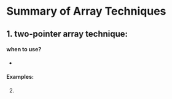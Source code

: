 # Summary of Array Techniques

## 1. two-pointer array technique:
#### when to use?
- 
#### Examples:
2. 